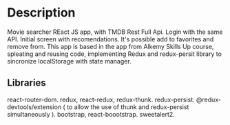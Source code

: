 # Description
Movie searcher REact JS app, with TMDB Rest Full Api.
Login with the same API. 
Initial screen with recomendations. 
It's possible add to favorites and remove from. 
This app is based in the app from Alkemy Skills Up course, spleating and reusing code, implementing Redux and redux-persit library to sincronize localStorage with state manager.


## Libraries
react-router-dom.
redux, react-redux, redux-thunk.
redux-persist.
@redux-devtools/extension  ( to allow the use of thunk and redux-persist simultaneously ).
bootstrap, react-boootstrap.
sweetalert2.

